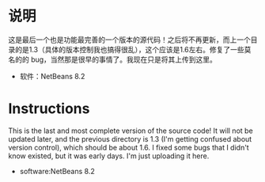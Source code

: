 # 说明
这是最后一个也是功能最完善的一个版本的源代码！之后将不再更新，而上一个目录的是1.3（具体的版本控制我也搞得很乱），这个应该是1.6左右。修复了一些莫名的的
bug，当然那是很早的事情了。我现在只是将其上传到这里。

- 软件：NetBeans 8.2

 # Instructions
 This is the last and most complete version of the source code! It will not be updated later, and the previous directory 
 is 1.3 (I'm getting confused about version control), which should be about 1.6. I fixed some bugs that I didn't know existed,
 but it was early days. I'm just uploading it here.

- software:NetBeans 8.2
